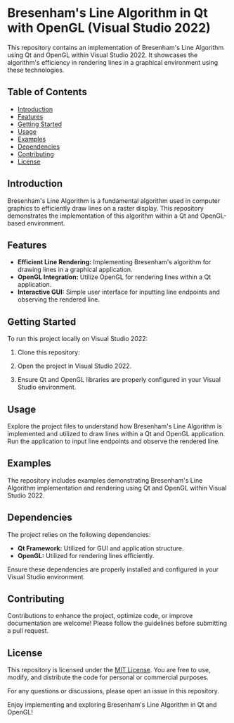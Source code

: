 # Bresenham's Line Algorithm in Qt with OpenGL (Visual Studio 2022)

This repository contains an implementation of Bresenham's Line Algorithm using Qt and OpenGL within Visual Studio 2022. It showcases the algorithm's efficiency in rendering lines in a graphical environment using these technologies.

## Table of Contents

- [Introduction](#introduction)
- [Features](#features)
- [Getting Started](#getting-started)
- [Usage](#usage)
- [Examples](#examples)
- [Dependencies](#dependencies)
- [Contributing](#contributing)
- [License](#license)

## Introduction

Bresenham's Line Algorithm is a fundamental algorithm used in computer graphics to efficiently draw lines on a raster display. This repository demonstrates the implementation of this algorithm within a Qt and OpenGL-based environment.

## Features

- **Efficient Line Rendering:** Implementing Bresenham's algorithm for drawing lines in a graphical application.
- **OpenGL Integration:** Utilize OpenGL for rendering lines within a Qt application.
- **Interactive GUI:** Simple user interface for inputting line endpoints and observing the rendered line.

## Getting Started

To run this project locally on Visual Studio 2022:

1. Clone this repository:

2. Open the project in Visual Studio 2022.

3. Ensure Qt and OpenGL libraries are properly configured in your Visual Studio environment.

## Usage

Explore the project files to understand how Bresenham's Line Algorithm is implemented and utilized to draw lines within a Qt and OpenGL application. Run the application to input line endpoints and observe the rendered line.

## Examples

The repository includes examples demonstrating Bresenham's Line Algorithm implementation and rendering using Qt and OpenGL within Visual Studio 2022.

## Dependencies

The project relies on the following dependencies:

- **Qt Framework:** Utilized for GUI and application structure.
- **OpenGL:** Utilized for rendering lines efficiently.

Ensure these dependencies are properly installed and configured in your Visual Studio environment.

## Contributing

Contributions to enhance the project, optimize code, or improve documentation are welcome! Please follow the guidelines before submitting a pull request.

## License

This repository is licensed under the [MIT License](LICENSE). You are free to use, modify, and distribute the code for personal or commercial purposes.

For any questions or discussions, please open an issue in this repository.

Enjoy implementing and exploring Bresenham's Line Algorithm in Qt and OpenGL!
